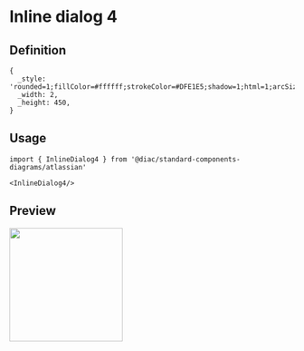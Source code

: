 # Inline dialog 4

## Definition

```
{
  _style: 'rounded=1;fillColor=#ffffff;strokeColor=#DFE1E5;shadow=1;html=1;arcSize=1;fontFamily=Verdana;fontSize=14;fontColor=#000000;align=left;',
  _width: 2,
  _height: 450,
}
```

## Usage

```
import { InlineDialog4 } from '@diac/standard-components-diagrams/atlassian'

<InlineDialog4/>
```

## Preview

<img src="./inline-dialog-4.png" width="200"/>
